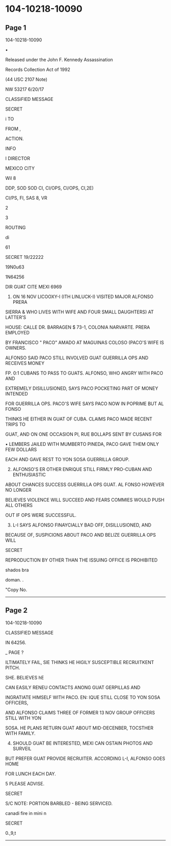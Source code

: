# 104-10218-10090

## Page 1

104-10218-10090

•

Released under the John F. Kennedy Assassination

Records Collection Act of 1992

(44 USC 2107 Note)

NW 53217 6/20/17

CLASSiFIED MESSAGE

SECRET

i TO

FROM ,

ACTION.

INFO

I DIRECTOR

MEXICO CITY

Wil 8

DDP, SOD SOD CI, CI/OPS, CI/OPS, CI,2E)

CI/PS, FI, SAS 8, VR

2

3

ROUTING

di

61

SECRET 19/22222

19N0u63

1N64256

DIR GUAT CITE MEXI 6969

1. ON 16 NOV LICOOXY-I (ITH LINLUCK-I) VISITED MAJOR ALFONSO PRERA

SIERRA & WHO LIVES WITH WIFE AND FOUR SMALL DAUGHTERS) AT LATTER'S

HOUSE: CALLE DR. BARRAGEN $ 73-1, COLONIA NARVARTE. PRERA EMPLOYED

BY FRANCISCO " PACO" AMADO AT MAGUINAS COLOSO (PACO'S WIFE IS OWNERS.

ALFONSO SAID PACO STILL INVOLVED GUAT GUERRILLA OPS AND RECEIVES MONEY

FP. 0:1 CUBANS TO PASS TO GUATS. ALFONSO, WHO ANGRY WITH PACO AND

EXTREMELY DISILLUSIONED, SAYS PACO POCKETING PART OF MONEY INTENDED

FOR GUERRILLA OPS. PACO'S WIFE SAYS PACO NOW IN POPRIME BUT AL FONSO

THINKS HE EITHER IN GUAT OF CUBA. CLAIMS PACO MADE RECENT TRIPS TO

GUAT, AND ON ONE OCCASION PI, RUE BOLLAPS SENT BY CUSANS FOR

• LEMBERS JAILED WITH MUMBERTO PINEDA, PACO GAVE THEM ONLY FEW DOLLARS

EACH AND GAVE REST TO YON SOSA GUERRILLA GROUP.

2. ALFONSO'S ER OTHER ENRIQUE STILL FIRMLY PRO-CUBAN AND ENTHUSIASTIC

ABOUT CHANCES SUCCESS GUERRILLA OPS GUAT. AL FONSO HOWEVER NO LONGER

BELIEVES VIOLENCE WILL SUCCEED AND FEARS COMMIES WOULD PUSH ALL OTHERS

OUT IF OPS WERE SUCCESSFUL.

3. L-I SAYS ALFONSO FINAYCIALLY BAD OFF, DISILLUSIONED, AND

BECAUSE OF, SUSPICIONS ABOUT PACO AND BELIZE GUERRILLA OPS WILL

SECRET

REPRODUCTION BY OTHER THAN THE ISSUING OFFICE IS PROHIBITED

shados bra

doman. .

"Copy No.

---

## Page 2

104-10218-10090

CLASSIFIED MESSAGE

IN 64256.

_ PAGE ?

ILTIMATELY FAIL, SIE THINKS HE HIGILY SUSCEPTIBLE RECRUITKENT PITCH.

SHE. BELIEVES hE

CAN EASILY RENEU CONTACTS ANONG GUAT GERPILLAS AND

INGRATIATE HIMSELF WITH PACO. EN: IQUE STILL CLOSE TO YON SOSA OFFICERS,

AND ALFONSO CLAIMS THREE OF FORMER 13 NOV GROUP OFFICERS STILL WITH YON

SOSA. HE PLANS RETURN GUAT ABOUT MID-DECENBER, TOCSTHER WITH FAMILY.

4. SHOULD GUAT BE INTERESTED, MEXI CAN OSTAIN PHOTOS AND SURVEIL

BUT PREFER GUAT PROVIDE RECRUITER. ACCORDING L-I, ALFONSO GOES HOME

FOR LUNCH EACH DAY.

5 PLEASE ADVISE.

SECRET

S/C NOTE: PORTION BARBLED - BEING SERVICED.

canadi fire in mini n

SECRET

0.,9,t

---

